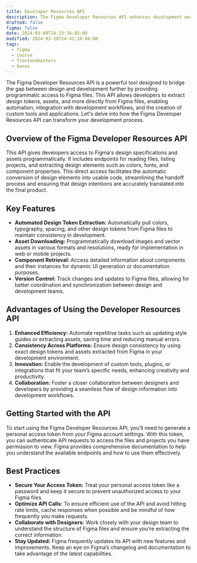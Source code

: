 ```yaml
---
title: Developer Resources API
description: The Figma Developer Resources API enhances development workflows by providing programmatic access to design specifications, enabling automation, consistency, and the creation of custom development tools.
drafted: false
figma: false
date: 2024-03-09T14:33:34-05:00
modified: 2024-03-28T14:42:10-06:00
tags:
  - figma
  - course
  - frontendmasters
  - bonus
---
```


The Figma Developer Resources API is a powerful tool designed to bridge the gap between design and development further by providing programmatic access to Figma files. This API allows developers to extract design tokens, assets, and more directly from Figma files, enabling automation, integration with development workflows, and the creation of custom tools and applications. Let's delve into how the Figma Developer Resources API can transform your development process.

## Overview of the Figma Developer Resources API

This API gives developers access to Figma's design specifications and assets programmatically. It includes endpoints for reading files, listing projects, and extracting design elements such as colors, fonts, and component properties. This direct access facilitates the automatic conversion of design elements into usable code, streamlining the handoff process and ensuring that design intentions are accurately translated into the final product.

## Key Features

- **Automated Design Token Extraction:** Automatically pull colors, typography, spacing, and other design tokens from Figma files to maintain consistency in development.
- **Asset Downloading:** Programmatically download images and vector assets in various formats and resolutions, ready for implementation in web or mobile projects.
- **Component Retrieval:** Access detailed information about components and their instances for dynamic UI generation or documentation purposes.
- **Version Control:** Track changes and updates to Figma files, allowing for better coordination and synchronization between design and development teams.

## Advantages of Using the Developer Resources API

1. **Enhanced Efficiency:** Automate repetitive tasks such as updating style guides or extracting assets, saving time and reducing manual errors.
2. **Consistency Across Platforms:** Ensure design consistency by using exact design tokens and assets extracted from Figma in your development environment.
3. **Innovation:** Enable the development of custom tools, plugins, or integrations that fit your team’s specific needs, enhancing creativity and productivity.
4. **Collaboration:** Foster a closer collaboration between designers and developers by providing a seamless flow of design information into development workflows.

## Getting Started with the API

To start using the Figma Developer Resources API, you'll need to generate a personal access token from your Figma account settings. With this token, you can authenticate API requests to access the files and projects you have permission to view. Figma provides comprehensive documentation to help you understand the available endpoints and how to use them effectively.

## Best Practices

- **Secure Your Access Token:** Treat your personal access token like a password and keep it secure to prevent unauthorized access to your Figma files.
- **Optimize API Calls:** To ensure efficient use of the API and avoid hitting rate limits, cache responses when possible and be mindful of how frequently you make requests.
- **Collaborate with Designers:** Work closely with your design team to understand the structure of Figma files and ensure you're extracting the correct information.
- **Stay Updated:** Figma frequently updates its API with new features and improvements. Keep an eye on Figma’s changelog and documentation to take advantage of the latest capabilities.
